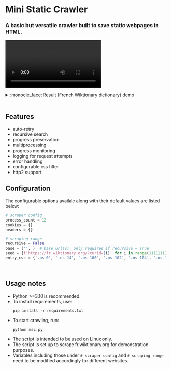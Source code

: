 Mini Static Crawler
===========================================
### A basic but versatile crawler built to save static webpages in HTML.

<video src="https://github.com/kysterics/mini-static-crawler/assets/63026996/a44079d6-fb18-4900-9bf0-7bae22bbc94d"></video>

<details>
  <summary name="result-demo">:monocle_face: Result (French Wiktionary dictionary) demo</summary>
  
  <video src="https://github.com/kysterics/mini-static-crawler/assets/63026996/0900768b-d629-48b8-a3de-3121beff2843"></video>
  > <picture>
  >   <source media="(prefers-color-scheme: light)" srcset="https://raw.githubusercontent.com/Mqxx/GitHub-Markdown/main/blockquotes/badge/light-theme/tip.svg">
  >   <img alt="Tip" src="https://raw.githubusercontent.com/Mqxx/GitHub-Markdown/main/blockquotes/badge/dark-theme/tip.svg">
  > </picture><br>
  >
  > Unmute for sound!

</details><br>

Features
-----------------------------
* auto-retry
* recursive search
* progress preservation
* multiprocessing
* progress monitoring
* logging for request attempts
* error handling
* configurable css filter
* http2 support

Configuration
-----------------------------
The configurable options availale along with their default values are listed below:

```python
# scraper config
process_count = 12
cookies = {}
headers = {}

# scraping range
recursive = False
base = ('', )  # base url(s), only required if recursive = True
seed = {f'https://fr.wiktionary.org/?curid={i}' for i in range(1111111)}
entry_css = {'.ns-0', '.ns-14', '.ns-100', '.ns-102', '.ns-104', '.ns-106', '.ns-110', '.ns-114', '.ns-118'}  # css elements to keep
```
<br>

Usage notes
-----------------------------
* Python >=3.10 is recommended.
* To install requirements, use:
  ```properties
  pip install -r requirements.txt
* To start crawling, run:
  ```properties
  python msc.py
* The script is intended to be used on Linux only.
* The script is set up to scrape fr.wiktionary.org for demonstration purposes.
* Variables including those under `# scraper config` and `# scraping range` need to be modified accordingly for different websites.
